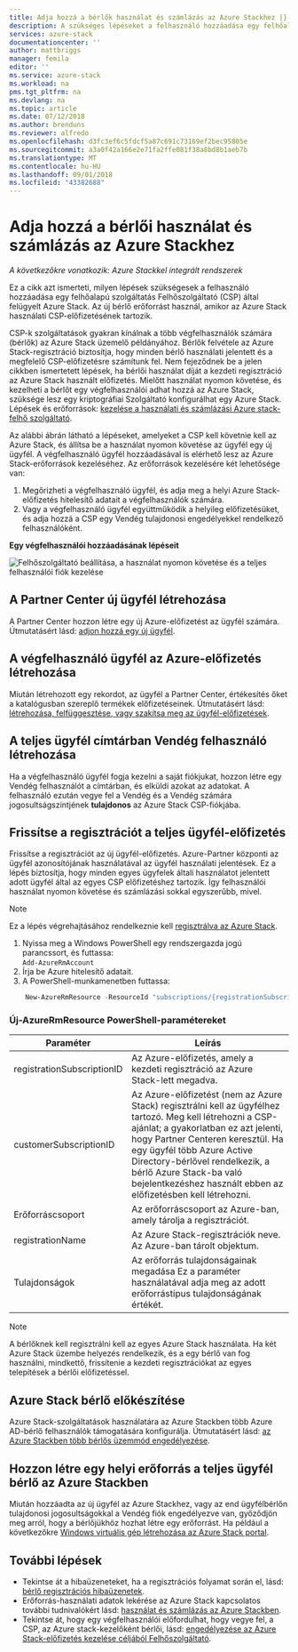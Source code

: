 ```yaml
---
title: Adja hozzá a bérlők használat és számlázás az Azure Stackhez |} A Microsoft Docs
description: A szükséges lépéseket a felhasználó hozzáadása egy felhőalapú szolgáltatás Felhőszolgáltató (CSP) által felügyelt Azure Stack.
services: azure-stack
documentationcenter: ''
author: mattbriggs
manager: femila
editor: ''
ms.service: azure-stack
ms.workload: na
pms.tgt_pltfrm: na
ms.devlang: na
ms.topic: article
ms.date: 07/12/2018
ms.author: brenduns
ms.reviewer: alfredo
ms.openlocfilehash: d3fc3ef6c5fdcf5a87c691c73169ef2bec95805e
ms.sourcegitcommit: a3a0f42a166e2e71fa2ffe081f38a8bd8b1aeb7b
ms.translationtype: MT
ms.contentlocale: hu-HU
ms.lasthandoff: 09/01/2018
ms.locfileid: "43382688"
---
```

# <a name="add-tenant-for-usage-and-billing-to-azure-stack"></a>Adja hozzá a bérlői használat és számlázás az Azure Stackhez

*A következőkre vonatkozik: Azure Stackkel integrált rendszerek*

Ez a cikk azt ismerteti, milyen lépések szükségesek a felhasználó hozzáadása egy felhőalapú szolgáltatás Felhőszolgáltató (CSP) által felügyelt Azure Stack. Az új bérlő erőforrást használ, amikor az Azure Stack használati CSP-előfizetésének tartozik.

CSP-k szolgáltatások gyakran kínálnak a több végfelhasználók számára (bérlők) az Azure Stack üzemelő példányához. Bérlők felvétele az Azure Stack-regisztráció biztosítja, hogy minden bérlő használati jelentett és a megfelelő CSP-előfizetésre számítunk fel. Nem fejeződnek be a jelen cikkben ismertetett lépések, ha bérlői használat díját a kezdeti regisztráció az Azure Stack használt előfizetés. Mielőtt használat nyomon követése, és kezelheti a bérlőt egy végfelhasználói adhat hozzá az Azure Stack, szüksége lesz egy kriptográfiai Szolgáltató konfigurálhat egy Azure Stack. Lépések és erőforrások: [kezelése a használati és számlázási Azure stack-felhő szolgáltató](azure-stack-add-manage-billing-as-a-csp.md).

Az alábbi ábrán látható a lépéseket, amelyeket a CSP kell követnie kell az Azure Stack, és állítsa be a használat nyomon követése az ügyfél egy új ügyfél. A végfelhasználó ügyfél hozzáadásával is elérhető lesz az Azure Stack-erőforrások kezeléséhez. Az erőforrások kezelésére két lehetősége van:

1. Megőrizheti a végfelhasználó ügyfél, és adja meg a helyi Azure Stack-előfizetés hitelesítő adatait a végfelhasználók számára.  
2. Vagy a végfelhasználó ügyfél együttműködik a helyileg előfizetésüket, és adja hozzá a CSP egy Vendég tulajdonosi engedélyekkel rendelkező felhasználóként.  

**Egy végfelhasználói hozzáadásának lépéseit**

![Felhőszolgáltató beállítása, a használat nyomon követése és a teljes felhasználói fiók kezelése](media\azure-stack-csp-enable-billing-usage-tracking\process-csp-enable-billing.png)

## <a name="create-a-new-customer-in-partner-center"></a>A Partner Center új ügyfél létrehozása

A Partner Center hozzon létre egy új Azure-előfizetést az ügyfél számára. Útmutatásért lásd: [adjon hozzá egy új ügyfél](https://msdn.microsoft.com/partner-center/add-a-new-customer).


##  <a name="create-an-azure-subscription-for-the-end-customer"></a>A végfelhasználó ügyfél az Azure-előfizetés létrehozása

Miután létrehozott egy rekordot, az ügyfél a Partner Center, értékesítés őket a katalógusban szereplő termékek előfizetéseinek. Útmutatásért lásd: [létrehozása, felfüggesztése, vagy szakítsa meg az ügyfél-előfizetések](https://msdn.microsoft.com/partner-center/create-a-new-subscription).

## <a name="create-a-guest-user-in-the-end-customer-directory"></a>A teljes ügyfél címtárban Vendég felhasználó létrehozása

Ha a végfelhasználó ügyfél fogja kezelni a saját fiókjukat, hozzon létre egy Vendég felhasználót a címtárban, és elküldi azokat az adatokat. A felhasználó ezután vegye fel a Vendég és a Vendég számára jogosultságszintjének **tulajdonos** az Azure Stack CSP-fiókjába.
 
## <a name="update-the-registration-with-the-end-customer-subscription"></a>Frissítse a regisztrációt a teljes ügyfél-előfizetés

Frissítse a regisztrációt az új ügyfél-előfizetés. Azure-Partner központi az ügyfél azonosítójának használatával az ügyfél használati jelentések. Ez a lépés biztosítja, hogy minden egyes ügyfelek általi használatot jelentett adott ügyfél által az egyes CSP előfizetéshez tartozik. Így felhasználói használat nyomon követése és számlázási sokkal egyszerűbb, mivel.

> [!Note]  
> Ez a lépés végrehajtásához rendelkeznie kell [regisztrálva az Azure Stack](azure-stack-register.md).

1. Nyissa meg a Windows PowerShell egy rendszergazda jogú parancssort, és futtassa:  
    `Add-AzureRmAccount`
2. Írja be Azure hitelesítő adatait.
3. A PowerShell-munkamenetben futtassa:

```powershell
    New-AzureRmResource -ResourceId "subscriptions/{registrationSubscriptionId}/resourceGroups/{resourceGroup}/providers/Microsoft.AzureStack/registrations/{registrationName}/customerSubscriptions/{customerSubscriptionId}" -ApiVersion 2017-06-01 -Properties <PSObject>
```
### <a name="new-azurermresource-powershell-parameters"></a>Új-AzureRmResource PowerShell-paramétereket
| Paraméter | Leírás |
| --- | --- | 
|registrationSubscriptionID | Az Azure-előfizetés, amely a kezdeti regisztráció az Azure Stack-lett megadva. |
| customerSubscriptionID | Az Azure-előfizetést (nem az Azure Stack) regisztrálni kell az ügyfélhez tartozó. Meg kell létrehozni a CSP-ajánlat; a gyakorlatban ez azt jelenti, hogy Partner Centeren keresztül. Ha egy ügyfél több Azure Active Directory-bérlővel rendelkezik, a bérlő Azure Stack-ba való bejelentkezéshez használt ebben az előfizetésben kell létrehozni.
| Erőforráscsoport | Az erőforráscsoport az Azure-ban, amely tárolja a regisztrációt. 
| registrationName | Az Azure Stack-regisztrációk neve. Az Azure-ban tárolt objektum. | 
| Tulajdonságok | Az erőforrás tulajdonságainak megadása Ez a paraméter használatával adja meg az adott erőforrástípus tulajdonságának értékét.


> [!Note]  
> A bérlőknek kell regisztrálni kell az egyes Azure Stack használata. Ha két Azure Stack üzembe helyezés rendelkezik, és a egy bérlő van fog használni, mindkettő, frissítenie a kezdeti regisztrációkat az egyes telepítések a bérlői előfizetéssel.

## <a name="onboard-tenant-to-azure-stack"></a>Azure Stack bérlő előkészítése

Azure Stack-szolgáltatások használatára az Azure Stackben több Azure AD-bérlő felhasználók támogatására konfigurálja. Útmutatásért lásd: [az Azure Stackben több bérlős üzemmód engedélyezése](azure-stack-enable-multitenancy.md).


## <a name="create-a-local-resource-in-the-end-customer-tenant-in-azure-stack"></a>Hozzon létre egy helyi erőforrás a teljes ügyfél bérlő az Azure Stackben

Miután hozzáadta az új ügyfél az Azure Stackhez, vagy az end ügyfélbérlőn tulajdonosi jogosultságokkal a Vendég fiók engedélyezve van, győződjön meg arról, hogy a bérlőjükhöz hozhat létre egy erőforrást. Ha például a következőkre [Windows virtuális gép létrehozása az Azure Stack portal](user\azure-stack-quick-windows-portal.md).

## <a name="next-steps"></a>További lépések

 - Tekintse át a hibaüzeneteket, ha a regisztrációs folyamat során el, lásd: [bérlő regisztrációs hibaüzenetek](azure-stack-csp-ref-infrastructure.md#usage-and-billing-error-codes).
 - Erőforrás-használati adatok lekérése az Azure Stack kapcsolatos további tudnivalókért lásd: [használat és számlázás az Azure Stackben](azure-stack-billing-and-chargeback.md).
 - Tekintse át, hogy egy végfelhasználói előfordulhat, hogy vegye fel, a CSP, az Azure stack-kezelőként bérlői, lásd: [engedélyezése az Azure Stack-előfizetés kezelése céljából Felhőszolgáltató](user\azure-stack-csp-enable-billing-usage-tracking.md).
